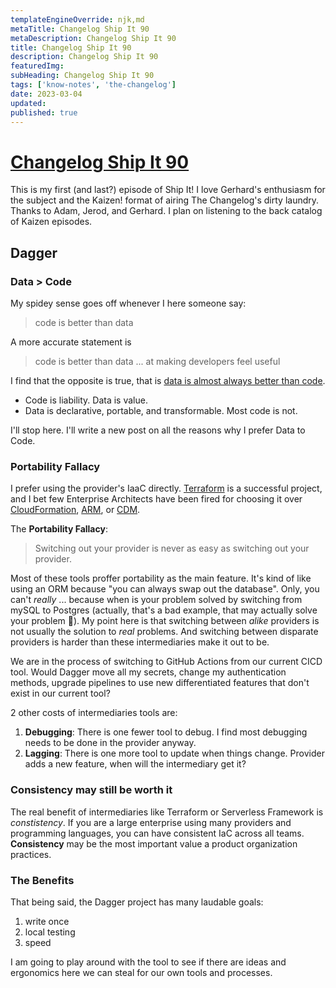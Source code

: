 ```yaml
---
templateEngineOverride: njk,md
metaTitle: Changelog Ship It 90
metaDescription: Changelog Ship It 90
title: Changelog Ship It 90
description: Changelog Ship It 90
featuredImg:
subHeading: Changelog Ship It 90
tags: ['know-notes', 'the-changelog']
date: 2023-03-04
updated:
published: true
---
```


<div class="col-start-3 col-end-9">


# [Changelog Ship It 90](https://changelog.com/shipit/90)

This is my first (and last?) episode of Ship It! I love Gerhard's enthusiasm for the subject and the Kaizen! format of airing The Changelog's dirty laundry. Thanks to Adam, Jerod, and Gerhard. I plan on listening to the back catalog of Kaizen episodes.

## Dagger

### Data > Code

My spidey sense goes off whenever I here someone say:

> code is better than data

A more accurate statement is

> code is better than data ... at making developers feel useful

I find that the opposite is true, that is [data is almost always better than code](https://twitter.com/fogus/status/454582953067438080).

- Code is liability. Data is value.
- Data is declarative, portable, and transformable. Most code is not.

I'll stop here. I'll write a new post on all the reasons why I prefer Data to Code.

### Portability Fallacy

I prefer using the provider's IaaC directly. [Terraform](https://developer.hashicorp.com/terraform) is a successful project, and I bet few Enterprise Architects have been fired for choosing it over [CloudFormation](https://docs.aws.amazon.com/AWSCloudFormation/latest/UserGuide/Welcome.html), [ARM](https://learn.microsoft.com/en-us/azure/templates/), or [CDM](https://cloud.google.com/deployment-manager/docs).

The **Portability Fallacy**:

> Switching out your provider is never as easy as switching out your provider.

Most of these tools proffer portability as the main feature. It's kind of like using an ORM because "you can always swap out the database". Only, you can't _really_ ... because when is your problem solved by switching from mySQL to Postgres (actually, that's a bad example, that may actually solve your problem 🤣). My point here is that switching between _alike_ providers is not usually the solution to _real_ problems. And switching between disparate providers is harder than these intermediaries make it out to be.

We are in the process of switching to GitHub Actions from our current CICD tool. Would Dagger move all my secrets, change my authentication methods, upgrade pipelines to use new differentiated features that don't exist in our current tool?

2 other costs of intermediaries tools are:

1. **Debugging**: There is one fewer tool to debug. I find most debugging needs to be done in the provider anyway.
2. **Lagging**: There is one more tool to update when things change. Provider adds a new feature, when will the intermediary get it?

### Consistency may still be worth it

The real benefit of intermediaries like Terraform or Serverless Framework is _constistency_. If you are a large enterprise using many providers and programming languages, you can have consistent IaC across all teams. **Consistency** may be the most important value a product organization practices.

### The Benefits

That being said, the Dagger project has many laudable goals:
1. write once
2. local testing
3. speed

I am going to play around with the tool to see if there are ideas and ergonomics here we can steal for our own tools and processes.


